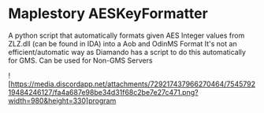 # Maplestory AESKeyFormatter

A python script that automatically formats given AES Integer values from ZLZ.dll (can be found in IDA) into a Aob and OdinMS Format
It's not an efficient/automatic way as Diamando has a script to do this automatically for GMS. Can be used for Non-GMS Servers

![https://media.discordapp.net/attachments/729217437966270464/754579219484246127/fa4a687e98be34d31f68c2be7e27c471.png?width=980&height=330]program
